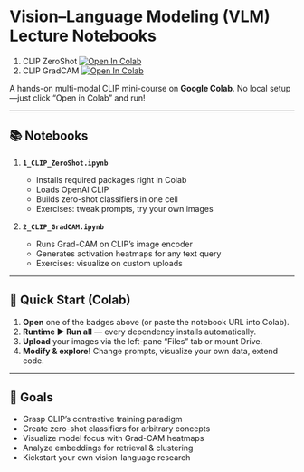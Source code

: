 # Vision–Language Modeling (VLM) Lecture Notebooks

1. CLIP ZeroShot [![Open In Colab](https://colab.research.google.com/assets/colab-badge.svg)](https://colab.research.google.com/github/Jeremy-su1/VLMs/blob/main/CLIP.ipynb)  
2. CLIP GradCAM [![Open In Colab](https://colab.research.google.com/assets/colab-badge.svg)](https://colab.research.google.com/github/Jeremy-su1/VLMs/blob/main/CLIP_GradCAM.ipynb)

A hands-on multi-modal CLIP mini-course on **Google Colab**. No local setup—just click “Open in Colab” and run!

---

## 📚 Notebooks

1. **`1_CLIP_ZeroShot.ipynb`**  
   - Installs required packages right in Colab  
   - Loads OpenAI CLIP  
   - Builds zero-shot classifiers in one cell  
   - Exercises: tweak prompts, try your own images

2. **`2_CLIP_GradCAM.ipynb`**  
   - Runs Grad-CAM on CLIP’s image encoder  
   - Generates activation heatmaps for any text query  
   - Exercises: visualize on custom uploads

---

## 🚀 Quick Start (Colab)

1. **Open** one of the badges above (or paste the notebook URL into Colab).  
2. **Runtime ▶︎ Run all** — every dependency installs automatically.  
3. **Upload** your images via the left-pane “Files” tab or mount Drive.  
4. **Modify & explore!** Change prompts, visualize your own data, extend code.

---

## 🎯 Goals

- Grasp CLIP’s contrastive training paradigm  
- Create zero-shot classifiers for arbitrary concepts  
- Visualize model focus with Grad-CAM heatmaps  
- Analyze embeddings for retrieval & clustering  
- Kickstart your own vision-language research

